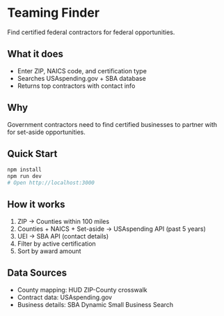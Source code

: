 # Teaming Finder

Find certified federal contractors for federal opportunities.

## What it does

- Enter ZIP, NAICS code, and certification type
- Searches USAspending.gov + SBA database
- Returns top contractors with contact info

## Why

Government contractors need to find certified businesses to partner with for set-aside opportunities.

## Quick Start

```bash
npm install
npm run dev
# Open http://localhost:3000
```

## How it works

1. ZIP → Counties within 100 miles
2. Counties + NAICS + Set-aside → USAspending API (past 5 years)
3. UEI → SBA API (contact details)
4. Filter by active certification
5. Sort by award amount

## Data Sources

- County mapping: HUD ZIP-County crosswalk
- Contract data: USAspending.gov
- Business details: SBA Dynamic Small Business Search